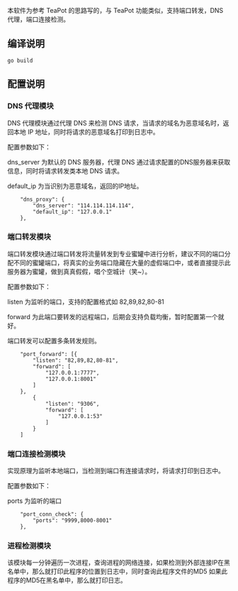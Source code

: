 本软件为参考 TeaPot 的思路写的，与 TeaPot 功能类似，支持端口转发，DNS 代理，端口连接检测。

## 编译说明

```
go build
```

## 配置说明

### DNS 代理模块

DNS 代理模块通过代理 DNS 来检测 DNS 请求，当请求的域名为恶意域名时，返回本地 IP 地址，同时将请求的恶意域名打印到日志中。

配置参数如下：

dns_server 为默认的 DNS 服务器，代理 DNS 通过请求配置的DNS服务器来获取信息，同时将请求转发类本地 DNS 请求。

default_ip 为当识别为恶意域名，返回的IP地址。

```
    "dns_proxy": {
        "dns_server": "114.114.114.114",
        "default_ip": "127.0.0.1"
    },
```

### 端口转发模块

端口转发模块通过端口转发将流量转发到专业蜜罐中进行分析，建议不同的端口分配不同的蜜罐端口，将真实的业务端口隐藏在大量的虚假端口中，或者直接提示此服务器为蜜罐，做到真真假假，唱个空城计（笑~）。

配置参数如下：

listen 为监听的端口，支持的配置格式如 82,89,82,80-81

forward 为此端口要转发的远程端口，后期会支持负载均衡，暂时配置第一个就好。

端口转发可以配置多条转发规则。

```
    "port_forward": [{
        "listen": "82,89,82,80-81",
        "forward": [
            "127.0.0.1:7777",
            "127.0.0.1:8001"
        ]
    },
        {
            "listen": "9306",
            "forward": [
                "127.0.0.1:53"
            ]
        }
    ]
```

### 端口连接检测模块

实现原理为监听本地端口，当检测到端口有连接请求时，将请求打印到日志中。

配置参数如下：

ports 为监听的端口

```
    "port_conn_check": {
        "ports": "9999,8000-8001"
    },
```

### 进程检测模块
该模块每一分钟遍历一次进程，查询进程的网络连接，如果检测到外部连接IP在黑名单中，那么就打印此程序的位置到日志中，同时查询此程序文件的MD5
如果此程序的MD5在黑名单中，那么就打印日志。